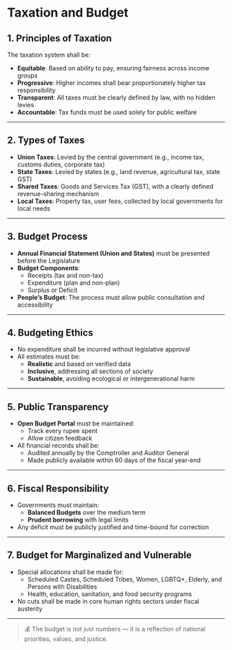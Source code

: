 # Taxation and Budget

## 1. Principles of Taxation

The taxation system shall be:

- **Equitable**: Based on ability to pay, ensuring fairness across income groups
- **Progressive**: Higher incomes shall bear proportionately higher tax responsibility
- **Transparent**: All taxes must be clearly defined by law, with no hidden levies
- **Accountable**: Tax funds must be used solely for public welfare

---

## 2. Types of Taxes

- **Union Taxes**: Levied by the central government (e.g., income tax, customs duties, corporate tax)
- **State Taxes**: Levied by states (e.g., land revenue, agricultural tax, state GST)
- **Shared Taxes**: Goods and Services Tax (GST), with a clearly defined revenue-sharing mechanism
- **Local Taxes**: Property tax, user fees, collected by local governments for local needs

---

## 3. Budget Process

- **Annual Financial Statement (Union and States)** must be presented before the Legislature
- **Budget Components**:
  - Receipts (tax and non-tax)
  - Expenditure (plan and non-plan)
  - Surplus or Deficit
- **People’s Budget**: The process must allow public consultation and accessibility

---

## 4. Budgeting Ethics

- No expenditure shall be incurred without legislative approval
- All estimates must be:
  - **Realistic** and based on verified data
  - **Inclusive**, addressing all sections of society
  - **Sustainable**, avoiding ecological or intergenerational harm

---

## 5. Public Transparency

- **Open Budget Portal** must be maintained:
  - Track every rupee spent
  - Allow citizen feedback
- All financial records shall be:
  - Audited annually by the Comptroller and Auditor General
  - Made publicly available within 60 days of the fiscal year-end

---

## 6. Fiscal Responsibility

- Governments must maintain:
  - **Balanced Budgets** over the medium term
  - **Prudent borrowing** with legal limits
- Any deficit must be publicly justified and time-bound for correction

---

## 7. Budget for Marginalized and Vulnerable

- Special allocations shall be made for:
  - Scheduled Castes, Scheduled Tribes, Women, LGBTQ+, Elderly, and Persons with Disabilities
  - Health, education, sanitation, and food security programs
- No cuts shall be made in core human rights sectors under fiscal austerity

---

> 💰 The budget is not just numbers — it is a reflection of national priorities, values, and justice.
